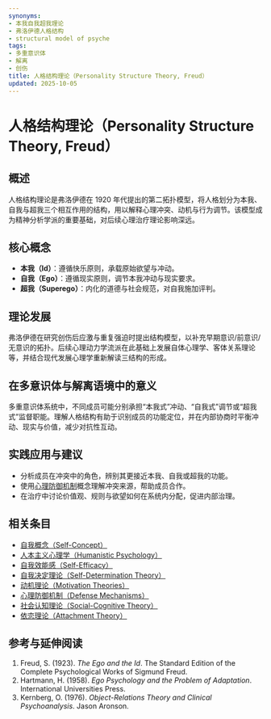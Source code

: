 ```yaml
---
synonyms:
- 本我自我超我理论
- 弗洛伊德人格结构
- structural model of psyche
tags:
- 多重意识体
- 解离
- 创伤
title: 人格结构理论（Personality Structure Theory, Freud）
updated: 2025-10-05
---
```


# 人格结构理论（Personality Structure Theory, Freud）

## 概述

人格结构理论是弗洛伊德在 1920 年代提出的第二拓扑模型，将人格划分为本我、自我与超我三个相互作用的结构，用以解释心理冲突、动机与行为调节。该模型成为精神分析学派的重要基础，对后续心理治疗理论影响深远。

## 核心概念

- **本我（Id）**：遵循快乐原则，承载原始欲望与冲动。
- **自我（Ego）**：遵循现实原则，调节本我冲动与现实要求。
- **超我（Superego）**：内化的道德与社会规范，对自我施加评判。

## 理论发展

弗洛伊德在研究创伤后应激与重复强迫时提出结构模型，以补充早期意识/前意识/无意识的拓扑。后续心理动力学流派在此基础上发展自体心理学、客体关系理论等，并结合现代发展心理学重新解读三结构的形成。

## 在多意识体与解离语境中的意义

多重意识体系统中，不同成员可能分别承担“本我式”冲动、“自我式”调节或“超我式”监督职能。理解人格结构有助于识别成员的功能定位，并在内部协商时平衡冲动、现实与价值，减少对抗性互动。

## 实践应用与建议

- 分析成员在冲突中的角色，辨别其更接近本我、自我或超我的功能。
- 使用[心理防御机制](entries/Defense-Mechanisms.md)概念理解冲突来源，帮助成员合作。
- 在治疗中讨论价值观、规则与欲望如何在系统内分配，促进内部治理。

## 相关条目

- [自我概念（Self-Concept）](/entries/Self-Concept.md)
- [人本主义心理学（Humanistic Psychology）](/entries/Humanistic-Psychology.md)
- [自我效能感（Self-Efficacy）](/entries/Self-Efficacy.md)
- [自我决定理论（Self-Determination Theory）](/entries/Self-Determination-Theory.md)
- [动机理论（Motivation Theories）](/entries/Motivation-Theories.md)
- [心理防御机制（Defense Mechanisms）](/entries/Defense-Mechanisms.md)
- [社会认知理论（Social-Cognitive Theory）](/entries/Social-Cognitive-Theory.md)
- [依恋理论（Attachment Theory）](/entries/Attachment-Theory.md)

## 参考与延伸阅读

1. Freud, S. (1923). *The Ego and the Id*. The Standard Edition of the Complete Psychological Works of Sigmund Freud.
2. Hartmann, H. (1958). *Ego Psychology and the Problem of Adaptation*. International Universities Press.
3. Kernberg, O. (1976). *Object-Relations Theory and Clinical Psychoanalysis*. Jason Aronson.
